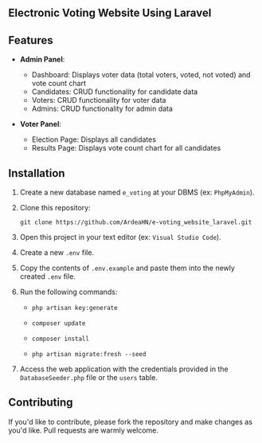 ## Electronic Voting Website Using Laravel

## Features

-   **Admin Panel**:

    -   Dashboard: Displays voter data (total voters, voted, not voted) and vote count chart
    -   Candidates: CRUD functionality for candidate data
    -   Voters: CRUD functionality for voter data
    -   Admins: CRUD functionality for admin data

-   **Voter Panel**:
    -   Election Page: Displays all candidates
    -   Results Page: Displays vote count chart for all candidates

## Installation

1. Create a new database named `e_voting` at your DBMS (ex: `PhpMyAdmin`).
2. Clone this repository:
    ```shell
    git clone https://github.com/ArdeaHN/e-voting_website_laravel.git

    ```
3. Open this project in your text editor (ex: `Visual Studio Code`).

4. Create a new `.env` file.

5. Copy the contents of `.env.example` and paste them into the newly created `.env` file.

6. Run the following commands:
    - ```shell
      php artisan key:generate
      ```
    - ```shell
      composer update
      ```
    - ```shell
      composer install
      ```
    - ```shell
      php artisan migrate:fresh --seed

      ```
7. Access the web application with the credentials provided in the `DatabaseSeeder.php` file or the `users` table.

## Contributing

If you'd like to contribute, please fork the repository and make changes as you'd like. Pull requests are warmly welcome.
